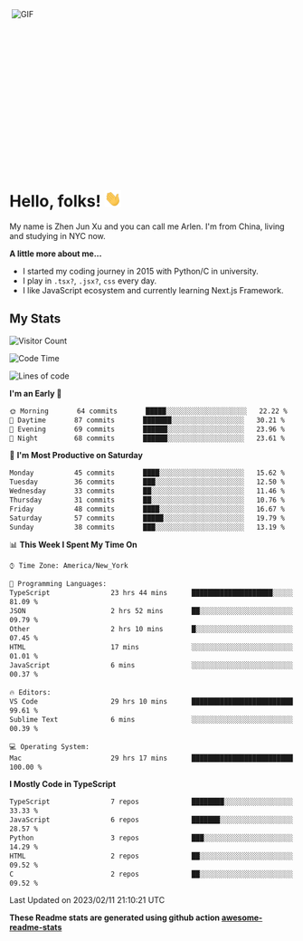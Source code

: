 <img align="right" alt="GIF" src="https://media.giphy.com/media/xUA7bdpLxQhsSQdyog/giphy.gif" width="500" height="320" />

# Hello, folks! <img src="https://raw.githubusercontent.com/arlenxuzj/arlenxuzj/master/assets/wave.gif" width="30px">

My name is Zhen Jun Xu and you can call me Arlen. I'm from China, living and studying in NYC now.

**A little more about me...**

 - I started my coding journey in 2015 with Python/C in university.
 - I play in `.tsx?`, `.jsx?`, `css` every day.
 - I like JavaScript ecosystem and currently learning Next.js Framework.

## My Stats

![Visitor Count](https://komarev.com/ghpvc/?username=arlenxuzj&color=blue&label=Profile+Views)

<!--START_SECTION:waka-->
![Code Time](http://img.shields.io/badge/Code%20Time-3%2C051%20hrs%2049%20mins-blue)

![Lines of code](https://img.shields.io/badge/From%20Hello%20World%20I%27ve%20Written-323%20Thousand%20lines%20of%20code-blue)

**I'm an Early 🐤** 

```text
🌞 Morning       64 commits       █████░░░░░░░░░░░░░░░░░░░░   22.22 % 
🌆 Daytime       87 commits       ███████░░░░░░░░░░░░░░░░░░   30.21 % 
🌃 Evening       69 commits       ██████░░░░░░░░░░░░░░░░░░░   23.96 % 
🌙 Night         68 commits       ██████░░░░░░░░░░░░░░░░░░░   23.61 % 

```
📅 **I'm Most Productive on Saturday** 

```text
Monday          45 commits       ████░░░░░░░░░░░░░░░░░░░░░   15.62 % 
Tuesday         36 commits       ███░░░░░░░░░░░░░░░░░░░░░░   12.50 % 
Wednesday       33 commits       ██░░░░░░░░░░░░░░░░░░░░░░░   11.46 % 
Thursday        31 commits       ██░░░░░░░░░░░░░░░░░░░░░░░   10.76 % 
Friday          48 commits       ████░░░░░░░░░░░░░░░░░░░░░   16.67 % 
Saturday        57 commits       █████░░░░░░░░░░░░░░░░░░░░   19.79 % 
Sunday          38 commits       ███░░░░░░░░░░░░░░░░░░░░░░   13.19 % 

```


📊 **This Week I Spent My Time On** 

```text
⌚︎ Time Zone: America/New_York

💬 Programming Languages: 
TypeScript               23 hrs 44 mins      ████████████████████░░░░░   81.09 % 
JSON                     2 hrs 52 mins       ██░░░░░░░░░░░░░░░░░░░░░░░   09.79 % 
Other                    2 hrs 10 mins       █░░░░░░░░░░░░░░░░░░░░░░░░   07.45 % 
HTML                     17 mins             ░░░░░░░░░░░░░░░░░░░░░░░░░   01.01 % 
JavaScript               6 mins              ░░░░░░░░░░░░░░░░░░░░░░░░░   00.37 % 

🔥 Editors: 
VS Code                  29 hrs 10 mins      █████████████████████████   99.61 % 
Sublime Text             6 mins              ░░░░░░░░░░░░░░░░░░░░░░░░░   00.39 % 

💻 Operating System: 
Mac                      29 hrs 17 mins      █████████████████████████   100.00 % 

```

**I Mostly Code in TypeScript** 

```text
TypeScript               7 repos             ████████░░░░░░░░░░░░░░░░░   33.33 % 
JavaScript               6 repos             ███████░░░░░░░░░░░░░░░░░░   28.57 % 
Python                   3 repos             ███░░░░░░░░░░░░░░░░░░░░░░   14.29 % 
HTML                     2 repos             ██░░░░░░░░░░░░░░░░░░░░░░░   09.52 % 
C                        2 repos             ██░░░░░░░░░░░░░░░░░░░░░░░   09.52 % 

```



 Last Updated on 2023/02/11 21:10:21 UTC
<!--END_SECTION:waka-->

**These Readme stats are generated using github action [awesome-readme-stats](https://github.com/anmol098/waka-readme-stats)**

